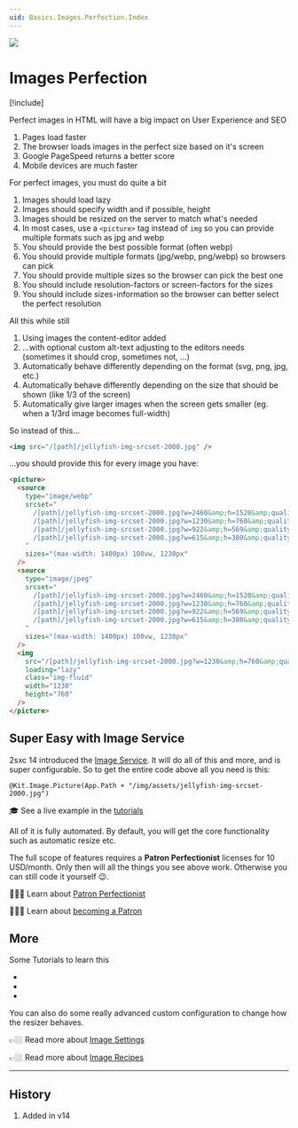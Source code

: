 ```yaml
---
uid: Basics.Images.Perfection.Index
---
```


<img src="~/assets/features/image-resizer.svg" class="feature">

# Images Perfection

[!include[](~/pages/basics/stack/_shared-float-summary.md)]
<style>  .context-box-summary .image-resizer    { visibility: visible; } </style>

Perfect images in HTML will have a big impact on User Experience and SEO

1. Pages load faster
1. The browser loads images in the perfect size based on it's screen
1. Google PageSpeed returns a better score
1. Mobile devices are much faster

For perfect images, you must do quite a bit

1. Images should load lazy
1. Images should specify width and if possible, height
1. Images should be resized on the server to match what's needed
1. In most cases, use a `<picture>` tag instead of `img` so you can provide multiple formats such as jpg and webp
1. You should provide the best possible format (often webp)
1. You should provide multiple formats (jpg/webp, png/webp) so browsers can pick
1. You should provide multiple sizes so the browser can pick the best one
1. You should include resolution-factors or screen-factors for the sizes
1. You should include sizes-information so the browser can better select the perfect resolution

All this while still

1. Using images the content-editor added
1. ...with optional custom alt-text adjusting to the editors needs (sometimes it should crop, sometimes not, ...)
1. Automatically behave differently depending on the format (svg, png, jpg, etc.)
1. Automatically behave differently depending on the size that should be shown (like 1/3 of the screen)
1. Automatically give larger images when the screen gets smaller (eg. when a 1/3rd image becomes full-width)

So instead of this...

```html
<img src="/[path]/jellyfish-img-srcset-2000.jpg" />
```

...you should provide this for every image you have:

```html
<picture>
  <source
    type="image/webp"
    srcset="
      /[path]/jellyfish-img-srcset-2000.jpg?w=2460&amp;h=1520&amp;quality=75&amp;mode=crop&amp;scale=both&amp;format=webp 2460w,
      /[path]/jellyfish-img-srcset-2000.jpg?w=1230&amp;h=760&amp;quality=75&amp;mode=crop&amp;scale=both&amp;format=webp  1230w,
      /[path]/jellyfish-img-srcset-2000.jpg?w=922&amp;h=569&amp;quality=75&amp;mode=crop&amp;scale=both&amp;format=webp    922w,
      /[path]/jellyfish-img-srcset-2000.jpg?w=615&amp;h=380&amp;quality=75&amp;mode=crop&amp;scale=both&amp;format=webp    615w
    "
    sizes="(max-width: 1400px) 100vw, 1230px"
  />
  <source
    type="image/jpeg"
    srcset="
      /[path]/jellyfish-img-srcset-2000.jpg?w=2460&amp;h=1520&amp;quality=75&amp;mode=crop&amp;scale=both 2460w,
      /[path]/jellyfish-img-srcset-2000.jpg?w=1230&amp;h=760&amp;quality=75&amp;mode=crop&amp;scale=both  1230w,
      /[path]/jellyfish-img-srcset-2000.jpg?w=922&amp;h=569&amp;quality=75&amp;mode=crop&amp;scale=both    922w,
      /[path]/jellyfish-img-srcset-2000.jpg?w=615&amp;h=380&amp;quality=75&amp;mode=crop&amp;scale=both    615w
    "
    sizes="(max-width: 1400px) 100vw, 1230px"
  />
  <img
    src="/[path]/jellyfish-img-srcset-2000.jpg?w=1230&amp;h=760&amp;quality=75&amp;mode=crop&amp;scale=both"
    loading="lazy"
    class="img-fluid"
    width="1230"
    height="760"
  />
</picture>

```

## Super Easy with Image Service

2sxc 14 introduced the [Image Service](xref:ToSic.Sxc.Services.IImageService).
It will do all of this and more, and is super configurable. So to get the entire code above all you need is this:

```razor
@Kit.Image.Picture(App.Path + "/img/assets/jellyfish-img-srcset-2000.jpg")
```

🎓 See a live example in the [tutorials](https://2sxc.org/dnn-tutorials/en/razor/img106/page)

All of it is fully automated.
By default, you will get the core functionality such as automatic resize etc.

The full scope of features requires a **Patron Perfectionist** licenses for 10 USD/month.
Only then will all the things you see above work.
Otherwise you can still code it yourself 😉.

🦸🏻‍♀️ Learn about [Patron Perfectionist](https://patrons.2sxc.org/features/package/015077bb-9829-4291-bf99-244d8ba3b100)

🦸🏻‍♀️ Learn about [becoming a Patron](xref:Basics.LnF.Index)

## More

Some Tutorials to learn this

* [](xref:Tut.Img.Img)
* [](xref:Tut.Img.Picture)
* [](xref:Tut.Img.Guide)

You can also do some really advanced custom configuration to change how the resizer behaves.

👉🏼 Read more about [Image Settings](xref:Basics.Configuration.Settings.Images.Index)

👉🏼 Read more about [Image Recipes](xref:Basics.Configuration.Settings.Images.Recipes)


---

## History

1. Added in v14
